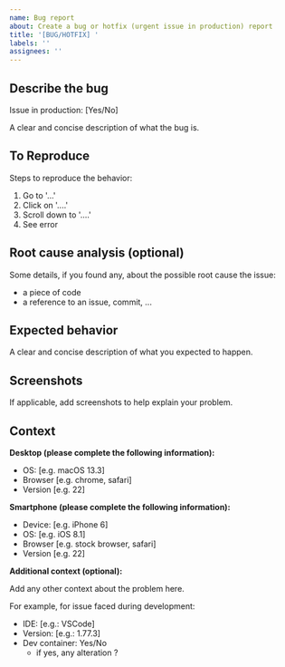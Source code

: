 ```yaml
---
name: Bug report
about: Create a bug or hotfix (urgent issue in production) report
title: '[BUG/HOTFIX] '
labels: ''
assignees: ''
---
```


## Describe the bug

Issue in production: [Yes/No]

A clear and concise description of what the bug is.

## To Reproduce

Steps to reproduce the behavior:

1. Go to '...'
2. Click on '....'
3. Scroll down to '....'
4. See error

## Root cause analysis (optional)

Some details, if you found any, about the possible root cause the issue:

- a piece of code
- a reference to an issue, commit, ...

## Expected behavior

A clear and concise description of what you expected to happen.

## Screenshots

If applicable, add screenshots to help explain your problem.

## Context

**Desktop (please complete the following information):**

- OS: [e.g. macOS 13.3]
- Browser [e.g. chrome, safari]
- Version [e.g. 22]

**Smartphone (please complete the following information):**

- Device: [e.g. iPhone 6]
- OS: [e.g. iOS 8.1]
- Browser [e.g. stock browser, safari]
- Version [e.g. 22]

**Additional context (optional):**

Add any other context about the problem here.

For example, for issue faced during development:

- IDE: [e.g.: VSCode]
- Version: [e.g.: 1.77.3]
- Dev container: Yes/No
  - if yes, any alteration ?
